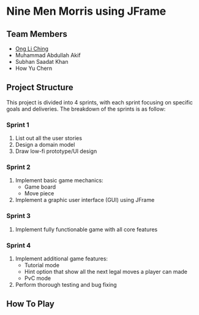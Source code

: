 # Nine Men Morris using JFrame

## Team Members
* [Ong Li Ching](https://github.com/li9406)
* Muhammad Abdullah Akif
* Subhan Saadat Khan
* How Yu Chern

## Project Structure
This project is divided into 4 sprints, with each sprint focusing on specific goals and deliveries. The breakdown of the sprints is as follow:
### Sprint 1
1. List out all the user stories
2. Design a domain model
3. Draw low-fi prototype/UI design

### Sprint 2
1. Implement basic game mechanics:
   * Game board
   * Move piece
2. Implement a graphic user interface (GUI) using JFrame

### Sprint 3
1. Implement fully functionable game with all core features

### Sprint 4
1. Implement additional game features:
   * Tutorial mode
   * Hint option that show all the next legal moves a player can made
   * PvC mode
2. Perform thorough testing and bug fixing
   
## How To Play
